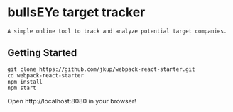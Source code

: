 # bullsEYe target tracker
    A simple online tool to track and analyze potential target companies.

## Getting Started

    git clone https://github.com/jkup/webpack-react-starter.git
    cd webpack-react-starter
    npm install
    npm start

Open http://localhost:8080 in your browser!
